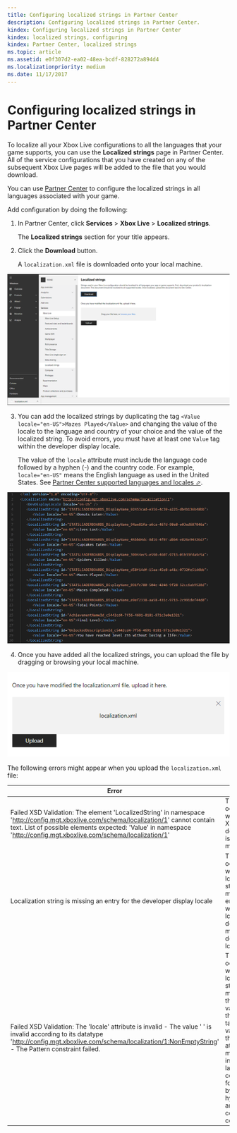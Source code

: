```yaml
---
title: Configuring localized strings in Partner Center
description: Configuring localized strings in Partner Center.
kindex: Configuring localized strings in Partner Center
kindex: localized strings, configuring
kindex: Partner Center, localized strings
ms.topic: article
ms.assetid: e0f307d2-ea02-48ea-bcdf-828272a894d4
ms.localizationpriority: medium
ms.date: 11/17/2017
---
```


# Configuring localized strings in Partner Center

To localize all your Xbox Live configurations to all the languages that your game supports, you can use the **Localized strings** page in Partner Center.
All of the service configurations that you have created on any of the subsequent Xbox Live pages will be added to the file that you would download.

You can use [Partner Center](https://partner.microsoft.com/dashboard) to configure the localized strings in all languages associated with your game.

Add configuration by doing the following:

1. In Partner Center, click **Services** > **Xbox Live** > **Localized strings**.

   The **Localized strings** section for your title appears.

2. Click the **Download** button.

   A `localization.xml` file is downloaded onto your local machine.

![Screenshot of the localized strings configuration page in Partner Center](live-localized-strings-config-images/localized-strings-1.png)

3. You can add the localized strings by duplicating the tag `<Value locale="en-US">Mazes Played</Value>` and changing the value of the locale to the language and country of your choice and the value of the localized string.  To avoid errors, you must have at least one `Value` tag within the developer display locale.

   The value of the `locale` attribute must include the language code followed by a hyphen (-) and the country code.
   For example, `locale="en-US"` means the English language as used in the United States.
   See <a href="https://docs.microsoft.com/en-us/partner-center/develop/partner-center-supported-languages-and-locales" target="_blank">Partner Center supported languages and locales &#11008;</a>.

![edit localized strings](live-localized-strings-config-images/localized-strings.gif)

4. Once you have added all the localized strings, you can upload the file by dragging or browsing your local machine.

![Image of the button to upload the localization.xml file](live-localized-strings-config-images/localized-strings-2.png)

The following errors might appear when you upload the `localization.xml` file:

| Error | Reason |
|---------------------------|-------------|
| Failed XSD Validation: The element 'LocalizedString' in namespace 'http://config.mgt.xboxlive.com/schema/localization/1' cannot contain text. List of possible elements expected: 'Value' in namespace 'http://config.mgt.xboxlive.com/schema/localization/1' | This occurs when the XML document is malformed. |
| Localization string is missing an entry for the developer display locale | This occurs when a localized string is missing an entry whose locale does not match the dev display locale. |
| Failed XSD Validation: The 'locale' attribute is invalid - The value ' ' is invalid according to its datatype 'http://config.mgt.xboxlive.com/schema/localization/1:NonEmptyString' - The Pattern constraint failed. | This occurs when a localized string is missing the locale value in the `<Value>` tag. The value of the `locale` attribute must include the language code followed by a hyphen (-) and the country code. |
